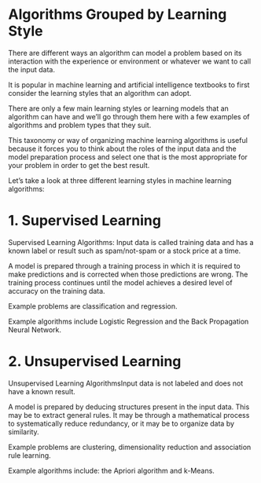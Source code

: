 # Algorithms Grouped by Learning Style

There are different ways an algorithm can model a problem based on its interaction with the experience or environment or whatever we want to call the input data.

It is popular in machine learning and artificial intelligence textbooks to first consider the learning styles that an algorithm can adopt.

There are only a few main learning styles or learning models that an algorithm can have and we’ll go through them here with a few examples of algorithms and problem types that they suit.

This taxonomy or way of organizing machine learning algorithms is useful because it forces you to think about the roles of the input data and the model preparation process and select one that is the most appropriate for your problem in order to get the best result.

Let’s take a look at three different learning styles in machine learning algorithms:

# 1. Supervised Learning

Supervised Learning Algorithms: Input data is called training data and has a known label or result such as spam/not-spam or a stock price at a time.

A model is prepared through a training process in which it is required to make predictions and is corrected when those predictions are wrong. The training process continues until the model achieves a desired level of accuracy on the training data.

Example problems are classification and regression.

Example algorithms include Logistic Regression and the Back Propagation Neural Network.


# 2. Unsupervised Learning

Unsupervised Learning AlgorithmsInput data is not labeled and does not have a known result.

A model is prepared by deducing structures present in the input data. This may be to extract general rules. It may be through a mathematical process to systematically reduce redundancy, or it may be to organize data by similarity.

Example problems are clustering, dimensionality reduction and association rule learning.

Example algorithms include: the Apriori algorithm and k-Means.
